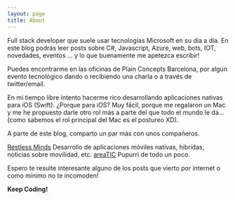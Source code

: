 ```yaml
---
layout: page
title: About
---
```


Full stack developer que suele usar tecnologías Microsoft en su día a día. En este blog podrás leer posts sobre C#, Javascript, Azure, web, bots, IOT, novedades, eventos ... y lo que buenamente me apetezca escribir!

Puedes encontrarme en las oficinas de Plain Concepts Barcelona, por algún evento tecnológico dando o recibiendo una charla o a través de twitter/email. 

En mi tiempo libre intento hacerme rico desarrollando aplicaciones nativas para iOS (Swift). ¿Porque para iOS? Muy fácil, porque me regalaron un Mac y me he propuesto darle otro rol más a parte del que todo el mundo le da... (como sabemos el rol principal del Mac es el postureo XD). 

A parte de este blog, comparto un par más con unos compañeros.

<a href='http://restlessminds.io'>Restless Minds</a> Desarrollo de aplicaciones móviles nativas, hibridas, noticias sobre movilidad, etc.
<a href='http://www.areaTIC.net'>areaTIC</a> Pupurri de todo un poco. 

Espero te resulte interesante alguno de los posts que vierto por internet o como mínimo no te incomoden! 

**Keep Coding!**


